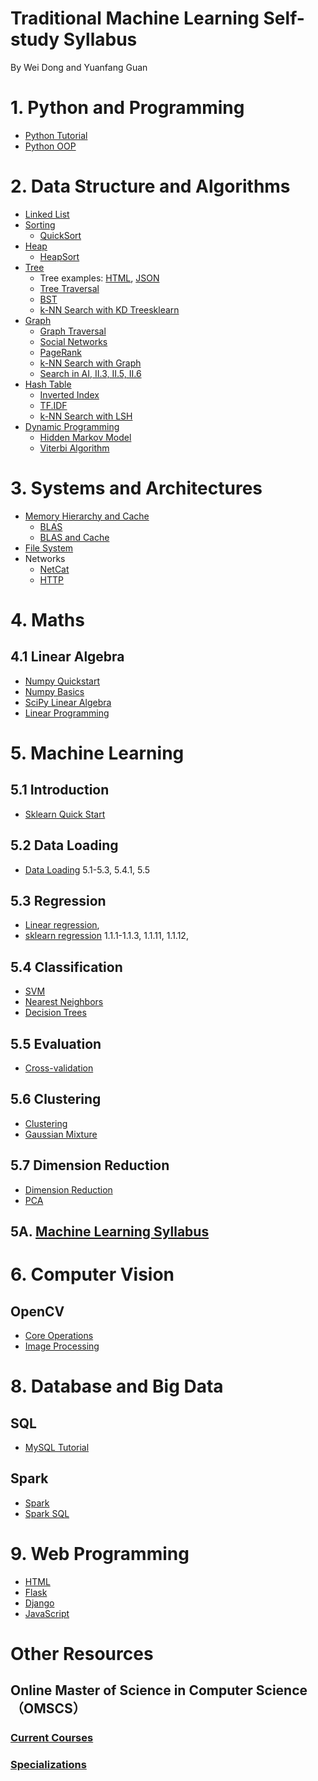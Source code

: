 # Traditional Machine Learning Self-study Syllabus

By Wei Dong and Yuanfang Guan

# 1. Python and Programming
- [Python Tutorial](https://docs.python.org/3/tutorial/index.html)
- [Python OOP](https://docs.python.org/3/tutorial/classes.html)

# 2. Data Structure and Algorithms
- [Linked List](https://en.wikipedia.org/wiki/Linked_list)
- [Sorting](https://en.wikipedia.org/wiki/Sorting_algorithm)
  * [QuickSort](https://en.wikipedia.org/wiki/Quicksort)
- [Heap](https://en.wikipedia.org/wiki/Heap_(data_structure))
  * [HeapSort](https://en.wikipedia.org/wiki/Heapsort)
- [Tree](https://en.wikipedia.org/wiki/Tree_(data_structure))
  * Tree examples: [HTML](https://www.w3schools.com/html/), [JSON](https://www.w3schools.com/js/js_json_intro.asp)
  * [Tree Traversal](https://en.wikipedia.org/wiki/Tree_traversal)
  * [BST](https://en.wikipedia.org/wiki/Binary_search_tree)
  * [k-NN Search with KD Tree](https://en.wikipedia.org/wiki/K-d_tree)[sklearn](http://scikit-learn.org/stable/modules/generated/sklearn.neighbors.KDTree.html)
- [Graph](https://en.wikipedia.org/wiki/Graph_(abstract_data_type))
  * [Graph Traversal](https://en.wikipedia.org/wiki/Graph_traversal)
  * [Social Networks](https://en.wikipedia.org/wiki/Social_network)
  * [PageRank](https://en.wikipedia.org/wiki/PageRank)
  * [k-NN Search with Graph](http://www.cs.princeton.edu/cass/papers/www11.pdf)
  * [Search in AI, II.3, II.5, II.6](http://s2/~wdong/books/ai.pdf)
- [Hash Table](https://en.wikipedia.org/wiki/Hash_table)
  * [Inverted Index](https://en.wikipedia.org/wiki/Inverted_index)
  * [TF.IDF](https://en.wikipedia.org/wiki/Tf%E2%80%93idf)
  * [k-NN Search with LSH](https://en.wikipedia.org/wiki/Locality-sensitive_hashing)
- [Dynamic Programming](https://en.wikipedia.org/wiki/Dynamic_programming)
  * [Hidden Markov Model](https://en.wikipedia.org/wiki/Hidden_Markov_model)
  * [Viterbi Algorithm](https://en.wikipedia.org/wiki/Viterbi_algorithm)

# 3. Systems and Architectures
- [Memory Hierarchy and Cache](http://www.inf.ed.ac.uk/teaching/courses/inf2c-cs/13-14/lectures/lec12-slides.pdf)
  * [BLAS](https://en.wikipedia.org/wiki/Basic_Linear_Algebra_Subprograms)
  * [BLAS and Cache](https://people.eecs.berkeley.edu/~demmel/cs267_Spr99/Lectures/Lect_02_1999b.pdf)
- [File System](https://en.wikipedia.org/wiki/File_system)
- Networks
  * [NetCat](http://nc110.sourceforge.net/)
  * [HTTP](https://code.tutsplus.com/tutorials/http-the-protocol-every-web-developer-must-know-part-1--net-31177)

# 4. Maths

## 4.1 Linear Algebra
* [Numpy Quickstart](https://docs.scipy.org/doc/numpy-dev/user/quickstart.html)
* [Numpy Basics](https://docs.scipy.org/doc/numpy/user/basics.html)
* [SciPy Linear Algebra](https://docs.scipy.org/doc/scipy/reference/tutorial/linalg.html)
* [Linear Programming](https://en.wikipedia.org/wiki/Linear_programming)



# 5. Machine Learning

## 5.1 Introduction
* [Sklearn Quick Start](http://scikit-learn.org/stable/tutorial/basic/tutorial.html)

## 5.2 Data Loading
* [Data Loading](http://scikit-learn.org/stable/datasets/index.html) 5.1-5.3, 5.4.1, 5.5

## 5.3 Regression
* [Linear regression](https://en.wikipedia.org/wiki/Linear_regression),
* [sklearn regression](http://scikit-learn.org/stable/supervised_learning.html#supervised-learning) 1.1.1-1.1.3, 1.1.11, 1.1.12, 

## 5.4 Classification

* [SVM](http://scikit-learn.org/stable/modules/svm.html) 
* [Nearest Neighbors](http://scikit-learn.org/stable/modules/neighbors.html)
* [Decision Trees](http://scikit-learn.org/stable/modules/tree.html)

## 5.5 Evaluation
* [Cross-validation](http://scikit-learn.org/stable/modules/cross_validation.html)


## 5.6 Clustering
* [Clustering](http://scikit-learn.org/stable/modules/clustering.html)
* [Gaussian Mixture](http://scikit-learn.org/stable/modules/mixture.html)

## 5.7 Dimension Reduction
* [Dimension Reduction](http://scikit-learn.org/stable/modules/unsupervised_reduction.html)
* [PCA](https://en.wikipedia.org/wiki/Principal_component_analysis)

## 5A. [Machine Learning Syllabus](syllabus/machine_learning_syllabus)

# 6. Computer Vision
## OpenCV
* [Core Operations](http://opencv-python-tutroals.readthedocs.io/en/latest/py_tutorials/py_core/py_table_of_contents_core/py_table_of_contents_core.html)
* [Image Processing](http://opencv-python-tutroals.readthedocs.io/en/latest/py_tutorials/py_imgproc/py_table_of_contents_imgproc/py_table_of_contents_imgproc.html)


# 8. Database and Big Data
## SQL
* [MySQL Tutorial](https://www.w3resource.com/mysql/mysql-tutorials.php)

## Spark
* [Spark](https://spark.apache.org/docs/2.2.0/quick-start.html)
* [Spark SQL](https://spark.apache.org/docs/2.2.0/sql-programming-guide.html)

# 9. Web Programming
* [HTML](https://www.w3schools.com/html/)
* [Flask](http://flask.pocoo.org/docs/0.12/tutorial/)
* [Django](https://docs.djangoproject.com/en/1.11/intro/tutorial01/)
* [JavaScript](http://eloquentjavascript.net/)

# Other Resources
## Online Master of Science in Computer Science （OMSCS）
### [Current Courses](https://www.omscs.gatech.edu/current-courses)
### [Specializations](https://www.omscs.gatech.edu/program-info/specializations)

